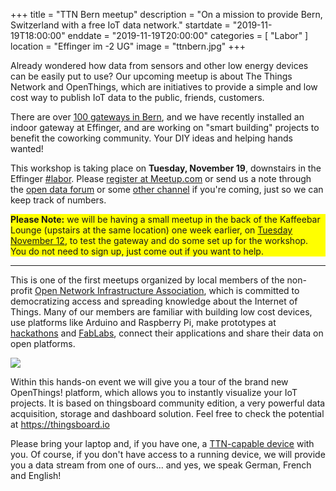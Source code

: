+++
title = "TTN Bern meetup"
description = "On a mission to provide Bern, Switzerland with a free IoT data network."
startdate = "2019-11-19T18:00:00"
enddate = "2019-11-19T20:00:00"
categories = [ "Labor" ]
location = "Effinger im -2 UG"
image = "ttnbern.jpg"
+++

<div class="lead">
Already wondered how data from sensors and other low energy devices can be easily put to use? Our upcoming meetup is about The Things Network and OpenThings, which are initiatives to provide a simple and low cost way to publish IoT data to the public, friends, customers.
</div>

There are over [100 gateways in Bern](https://www.thethingsnetwork.org/community/Bern/), and we have recently installed an indoor gateway at Effinger, and are working on "smart building" projects to benefit the coworking community. Your DIY ideas and helping hands wanted!

This workshop is taking place on **Tuesday, November 19**, downstairs in the Effinger [#labor](https://www.effinger.ch/raeume/labor/). Please [register at Meetup.com](https://www.meetup.com/de-DE/The-Things-Network-Bern/events/265540114/) or send us a note through the [open data forum](https://forum.opendata.ch/t/12-11-ttn-effinger/596/1) or some [other channel](https://twitter.com/sodacamper/status/1189127910084501504) if you're coming, just so we can keep track of numbers.

<div style="background:yellow">
<b>Please Note:</b> we will be having a small meetup in the back of the Kaffeebar Lounge (upstairs at the same location) one week earlier, on <u>Tuesday November 12</u>, to test the gateway and do some set up for the workshop. You do not need to sign up, just come out if you want to help.
</div>

---

This is one of the first meetups organized by local members of the non-profit [Open Network Infrastructure Association](https://opennetworkinfrastructure.org/), which is committed to democratizing access and spreading knowledge about the Internet of Things. Many of our members are familiar with building low cost devices, use platforms like Arduino and Raspberry Pi, make prototypes at [hackathons](https://now.makezurich.ch/) and [FabLabs](https://fablab-bern.ch/), connect their applications and share their data on open platforms.

![](https://ttnstaticfile.blob.core.windows.net/media/posts/c6962953b7a14e5492a25edee3930ac4.large.png)

Within this hands-on event we will give you a tour of the brand new OpenThings! platform, which allows you to instantly visualize your IoT projects. It is based on thingsboard community edition, a very powerful data acquisition, storage and dashboard solution. Feel free to check the potential at https://thingsboard.io

Please bring your laptop and, if you have one, a [TTN-capable device](https://www.thethingsnetwork.org/docs/devices/) with you. Of course, if you don't have access to a running device, we will provide you a data stream from one of ours... and yes, we speak German, French and English!
